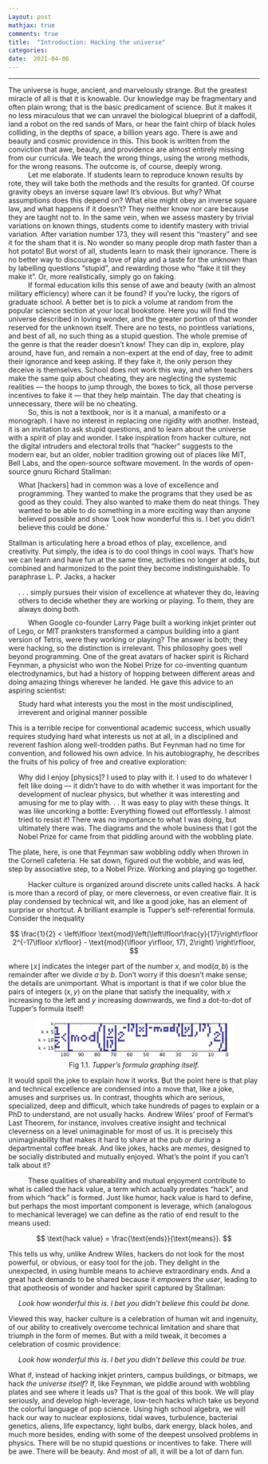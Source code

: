 ```yaml
---
Layout: post
mathjax: true
comments: true
title:  "Introduction: Hacking the universe"
categories:
date:  2021-04-06
---
```


---

<div style="margin: 0px 0px">
The universe is huge, ancient, and marvelously strange. But the greatest miracle of all is that
it is knowable. Our knowledge may be fragmentary and often plain wrong; that is the basic
predicament of science. But it makes it no less miraculous that we can unravel the biological
blueprint of a daffodil, land a robot on the red sands of Mars, or hear the faint chirp of black
holes colliding, in the depths of space, a billion years ago. There is awe and beauty and cosmic
providence in this. This book is written from the conviction that awe, beauty, and providence
are almost entirely missing from our curricula. We teach the wrong things, using the wrong
methods, for the wrong reasons. The outcome is, of course, deeply
wrong.
</div>
<div style="margin: 0px 0px">
&#160;&#160;&#160;&#160; &#160;&#160;&#160;&#160; Let me elaborate. If students learn to reproduce known results by rote, they will take both
the methods and the results for granted. Of course gravity obeys an inverse square law! It’s
obvious. But why? What assumptions does this depend on? What else might obey an inverse
square law, and what happens if it doesn’t? They neither know nor care because they are
taught not to. In the same vein, when we assess mastery by trivial variations on known things,
students come to identify mastery with trivial variation. After variation number 173, they will
resent this “mastery” and see it for the sham that it is. No wonder so many people drop math
faster than a hot potato! But worst of all, students learn to mask their ignorance. There is no
better way to discourage a love of play and a taste for the unknown than by labelling questions
“stupid”, and rewarding those who “fake it till they make it”. Or, more realistically, simply go
on faking.
</div>
<div style="margin: 0px 0px">
&#160;&#160;&#160;&#160; &#160;&#160;&#160;&#160; If formal education kills this sense of awe and beauty (with an almost military efficiency)
where can it be found? If you’re lucky, the rigors of graduate school. A better bet is to pick a
volume at random from the popular science section at your local bookstore. Here you will find
the universe described in loving wonder, and the greater portion of that wonder reserved for
the unknown itself. There are no tests, no pointless variations, and best of all, no such thing as
a stupid question. The whole premise of the genre is that the reader doesn’t know! They can
dip in, explore, play around, have fun, and remain a non-expert at the end of day, free to admit
their ignorance and keep asking. If they fake it, the only person they deceive is themselves.
School does not work this way, and when teachers make the same quip about cheating, they
are neglecting the systemic realities — the hoops to jump through, the boxes to tick, all those
perverse incentives to fake it — that they help maintain. The day that cheating is unnecessary,
there will be no cheating.
</div>
<div style="margin: 0px 0px">
&#160;&#160;&#160;&#160; &#160;&#160;&#160;&#160; So, this is not a textbook, nor is it a manual, a manifesto or a monograph. I have no interest
in replacing one rigidity with another. Instead, it is an invitation to ask stupid questions, and
to learn about the universe with a spirit of play and wonder. I take inspiration from hacker
culture, not the digital intruders and electoral trolls that “hacker” suggests to the modern ear,
but an older, nobler tradition growing out of places like MIT, Bell Labs, and the open-source
software movement. In the words of open-source gnuru Richard Stallman:

<div style="margin: 10px 0px">
<span style="padding-left: 20px; display:block">
What [hackers] had in common was a love of excellence and programming. They
wanted to make the programs that they used be as good as they could. They also
wanted to make them do neat things. They wanted to be able to do something in
a more exciting way than anyone believed possible and show ‘Look how wonderful
this is. I bet you didn’t believe this could be done.’
</span>
</div>

Stallman is articulating here a broad ethos of play, excellence, and creativity. Put simply, the
idea is to do cool things in cool ways. That’s how we can learn and have fun at the same
time, activities no longer at odds, but combined and harmonized to the point they become
indistinguishable. To paraphrase L. P. Jacks, a hacker

<div style="margin: 10px 0px">
<span style="padding-left: 20px; display:block">
. . . simply pursues their vision of excellence at whatever they do, leaving others to
decide whether they are working or playing. To them, they are always
doing both.
</span>
</div>

</div>
<div style="margin: 0px 0px">
&#160;&#160;&#160;&#160; &#160;&#160;&#160;&#160; When Google co-founder Larry Page built a working inkjet printer out of Lego, or MIT
pranksters transformed a campus building into a giant version of Tetris, were they working
or playing? The answer is both; they were hacking, so the distinction is irrelevant. This philosophy goes well beyond programming. One of the great avatars of hacker spirit is Richard
Feynman, a physicist who won the Nobel Prize for co-inventing quantum electrodynamics,
but had a history of hopping between different areas and doing amazing things wherever he
landed. He gave this advice to an aspiring scientist:

<div style="margin: 10px 0px">
<span style="padding-left: 20px; display:block">
Study hard what interests you the most in the most undisciplined, irreverent and
original manner possible
</span>
</div>

This is a terrible recipe for conventional academic success, which usually requires studying
hard what interests us not at all, in a disciplined and reverent fashion along well-trodden paths.
But Feynman had no time for convention, and followed his own advice. In his autobiography,
he describes the fruits of his policy of free and creative
exploration:

<div style="margin: 10px 0px">
<span style="padding-left: 20px; display:block">
Why did I enjoy [physics]? I used to play with it. I used to do whatever I felt like
doing — it didn’t have to do with whether it was important for the development of
nuclear physics, but whether it was interesting and amusing for me to play with. . .
It was easy to play with these things. It was like uncorking a bottle: Everything
flowed out effortlessly. I almost tried to resist it! There was no importance to what
I was doing, but ultimately there was. The diagrams and the whole business that I
got the Nobel Prize for came from that piddling around with the wobbling plate.
</span>
</div>

The plate, here, is one that Feynman saw wobbling oddly when thrown in the Cornell cafeteria.
He sat down, figured out the wobble, and was led, step by associative step, to a Nobel Prize.
Working and playing go together.
</div>
<div style="margin: 0px 0px">
&#160;&#160;&#160;&#160; &#160;&#160;&#160;&#160; Hacker culture is organized around discrete units called hacks. A hack is more than a
record of play, or mere cleverness, or even creative flair. It is play condensed by technical wit,
and like a good joke, has an element of surprise or shortcut. A brilliant example is Tupper’s
self-referential formula. Consider the inequality

$$
\frac{1}{2} < \left\lfloor
\text{mod}\left(\left\lfloor\frac{y}{17}\right\rfloor 2^{-17\lfloor
x\rfloor} - \text{mod}(\lfloor y\rfloor, 17), 2\right) \right\rfloor,
$$

where $\lfloor x\rfloor$ indicates the integer part of the number $x$, and $\text{mod}(a, b)$ is the remainder after we
divide $a$ by $b$.
Don’t worry if this doesn’t make sense; the details are unimportant. What is
important is that if we color blue the pairs of integers $(x, y)$ on
the plane that satisfy the inequality, with $x$ increasing to the left
and $y$ increasing downwards, we find a dot-to-dot of Tupper’s formula itself!

<figure>
    <div style="text-align:center"><img src
    ="/hacker/img/tupper.png" width="400"/>
	<figcaption>Fig 1.1. <i>Tupper’s formula graphing itself.</i></figcaption>
	</div>
	</figure>

It would spoil the joke to explain how it works. But the point here is that play and technical excellence are condensed into a move that, like a joke, amuses and surprises us. In contrast, thoughts which
are serious, specialized, deep and difficult, which take hundreds of pages to explain or a PhD
to understand, are not usually hacks. Andrew Wiles’ proof of Fermat’s Last Theorem, for instance, involves creative insight and technical cleverness on a level unimaginable for most of
us. It is precisely this unimaginability that makes it hard to share at the pub or during a departmental coffee break. And like jokes, hacks are *memes*, designed to be socially distributed
and mutually enjoyed. What’s the point if you can’t talk about it?
</div>
<div style="margin: 0px 0px">
&#160;&#160;&#160;&#160; &#160;&#160;&#160;&#160; These qualities of shareability and mutual enjoyment contribute to what is called the hack
value, a term which actually predates “hack”, and from which “hack” is formed. Just like
humor, hack value is hard to define, but perhaps the most important component is leverage,
which (analogous to mechanical leverage) we can define as the ratio of end result to the means
used:

$$
\text{hack value} = \frac{\text{ends}}{\text{means}}.
$$

This tells us why, unlike Andrew Wiles, hackers do not look for the most powerful, or obvious,
or easy tool for the job. They delight in the unexpected, in using humble means to achieve
extraordinary ends. And a great hack demands to be shared because it *empowers the user*,
leading to that apotheosis of wonder and hacker spirit captured by Stallman:

<div style="margin: 10px 0px">
<span style="padding-left: 20px; display:block">
<i>Look how wonderful this is. I bet you didn’t believe this could be done.</i>
</span>
</div>

Viewed this way, hacker culture is a celebration of human wit and ingenuity, of our ability to
creatively overcome technical limitation and share that triumph in the
form of memes.
But with a mild tweak, it becomes a celebration of cosmic providence:

<div style="margin: 10px 0px">
<span style="padding-left: 20px; display:block">
<i>Look how wonderful this is. I bet you didn’t believe this could be true.</i>
</span>
</div>

What if, instead of hacking inkjet printers, campus buildings, or
bitmaps, we hack *the universe itself*? If, like Feynman, we piddle
around with wobbling plates and see where it leads us?
That is the goal of this book. We will play seriously, and develop high-leverage, low-tech hacks
which take us beyond the colorful language of pop science. Using high school algebra, we
will hack our way to nuclear explosions, tidal waves, turbulence, bacterial genetics, aliens, life
expectancy, light bulbs, dark energy, black holes, and much more besides, ending with some
of the deepest unsolved problems in physics. There will be no stupid questions or incentives
to fake. There will be awe. There will be beauty. And most of all, it
will be a lot of darn fun.
</div>

